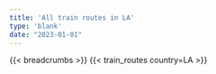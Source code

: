 ```yaml
---
title: 'All train routes in LA'
type: 'blank'
date: "2023-01-01"
---
```


{{< breadcrumbs >}}
{{< train_routes country=LA >}}
